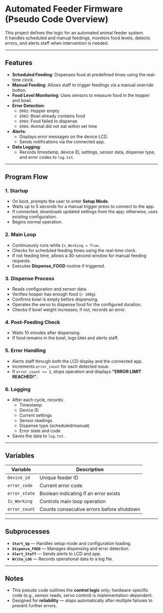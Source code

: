 # Automated Feeder Firmware (Pseudo Code Overview)

This project defines the logic for an automated animal feeder system.  
It handles scheduled and manual feedings, monitors food levels, detects errors, and alerts staff when intervention is needed.

---

## Features

- **Scheduled Feeding**: Dispenses food at predefined times using the real-time clock.
- **Manual Feeding**: Allows staff to trigger feedings via a manual override button.
- **Food Level Monitoring**: Uses sensors to measure food in the hopper and bowl.
- **Error Detection**:
  - `ER01`: Hopper empty
  - `ER02`: Bowl already contains food
  - `ER03`: Food failed to dispense
  - `ER04`: Animal did not eat within set time
- **Alerts**:
  - Displays error messages on the device LCD.
  - Sends notifications via the connected app.
- **Data Logging**:
  - Records timestamp, device ID, settings, sensor data, dispense type, and error codes to `log.txt`.

---

## Program Flow

### 1. Startup
- On boot, prompts the user to enter **Setup Mode**.
- Waits up to 5 seconds for a manual trigger press to connect to the app.
- If connected, downloads updated settings from the app; otherwise, uses existing configuration.
- Begins normal operation.

### 2. Main Loop
- Continuously runs while `Is_Working = True`.
- Checks for scheduled feeding times using the real-time clock.
- If not feeding time, allows a 30-second window for manual feeding requests.
- Executes **Dispense_FOOD** routine if triggered.

### 3. Dispense Process
- Reads configuration and sensor data.
- Verifies hopper has enough food (`> 100g`).
- Confirms bowl is empty before dispensing.
- Operates the servo to dispense food for the configured duration.
- Checks if bowl weight increases; if not, records an error.

### 4. Post-Feeding Check
- Waits 10 minutes after dispensing.
- If food remains in the bowl, logs `ER04` and alerts staff.

### 5. Error Handling
- Alerts staff through both the LCD display and the connected app.
- Increments `error_count` for each detected issue.
- If `error_count >= 3`, stops operation and displays **"ERROR LIMIT REACHED!"**.

### 6. Logging
- After each cycle, records:
  - Timestamp
  - Device ID
  - Current settings
  - Sensor readings
  - Dispense type (scheduled/manual)
  - Error state and code
- Saves the data to `log.txt`.

---

## Variables

| Variable        | Description |
|-----------------|-------------|
| `Device_id`     | Unique feeder ID |
| `error_code`    | Current error code |
| `error_state`   | Boolean indicating if an error exists |
| `Is_Working`    | Controls main loop operation |
| `error_count`   | Counts consecutive errors before shutdown |

---

## Subprocesses

- **`Start_Up`** — Handles setup mode and configuration loading.
- **`Dispense_FOOD`** — Manages dispensing and error detection.
- **`Alert_Staff`** — Sends alerts to LCD and app.
- **`Write_LOG`** — Records operational data to a log file.

---

## Notes

- This pseudo code outlines the **control logic** only; hardware-specific code (e.g., sensor reads, servo control) is implementation-dependent.
- Designed for **reliability** — stops automatically after multiple failures to prevent further errors.

